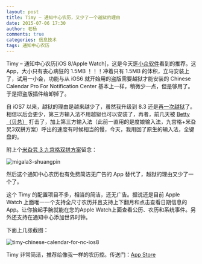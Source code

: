 ```yaml
---
layout: post
title: Timy – 通知中心农历，又少了一个越狱的理由
date: 2015-07-06 17:30
author: 老杨
comments: true
categories: 信息技术
tags: 通知中心农历
---
```

Timy – 通知中心农历[iOS 8/Apple Watch]，这是今天逛<a href="http://www.appinn.com/timy-for-ios/" rel="nofollow">小众软件</a>看到的推荐。这 App，大小只有丧心病狂的 1.5MB ！！！冲着只有 1.5MB 的体积，立马安装上了，试用一小会，功能与从 iOS6 就开始用的盗版需要越狱才能安装的 Chinese Calendar Pro For Notification Center 基本上一样，稍微少一点，但是够用了。于是把盗版插件给卸掉了。

自 iOS7 以来，越狱的理由是越来越少了，虽然我升级到 8.3 还是<a href="//cyhour.com/iphone-4s-jailbreak-once-again.html" target="_blank">再一次越狱</a>了。相信以后会更少，第三方输入法不用越狱也可以安装了，再者，前几天被 <a href="//cyhour.com/iphone-4s-jailbreak-once-again.html/comment-page-1#comment-5970">Betty（贝总）</a> 打击了，加上第三方输入法（此前一直用的是度娘输入法，九宫格+米旮旯3双拼方案）呼出的速度有时候相当的慢，今天，我用回了原生的输入法，全键盘的。

附上个<a href="http://bbs.dospy.com/thread-4414845-1-190-1.html" target="_blank" rel="nofollow">米旮旯 3 九宫格双拼方案</a>留念：

<img src="//cyhour.com/wp-content/uploads/2015/07/migala3-shuangpin.png" alt=" migala3-shuangpin " />

然后这个通知中心农历也有免费简洁无广告的 App 替代了，越狱的理由又少了一个了。

这个 Timy 的配置项目不多，相当的简洁，还无广告。据说还是目前 Apple Watch 上面唯一一个支持全尺寸农历并且支持上下翻月和点击查看日期信息的App。让你抬起手腕就能在您的Apple Watch上面查看公历、农历和系统事件。另外还支持在通知中心添加世界时钟。

下面上几张截图：

<img src="//cyhour.com/wp-content/uploads/2015/07/timy-chinese-calendar-for-nc-ios8.png" alt=" timy-chinese-calendar-for-nc-ios8 " />

Timy 非常简洁，推荐给像我一样的农历控。传送门：<a href="https://itunes.apple.com/cn/app/id982983957" target="_blank" rel="nofollow">App Store</a>
